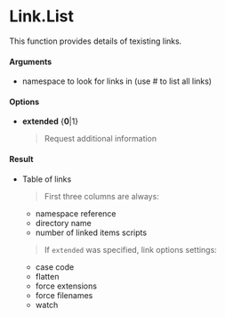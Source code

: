 # Link.List

This function provides details of texisting links.

#### Arguments

- namespace to look for links in (use # to list all links)

#### Options

- **extended** {**0**|1}
   > Request additional information

#### Result

- Table of links
   > First three columns are always:
   - namespace reference
   - directory name
   - number of linked items scripts
   > If `extended` was specified, link options settings:
   - case code
   - flatten
   - force extensions
   - force filenames
   - watch
   